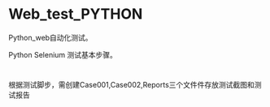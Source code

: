 # Web_test_PYTHON
Python_web自动化测试。

Python Selenium 测试基本步骤。
#
根据测试脚步，需创建Case001,Case002,Reports三个文件件存放测试截图和测试报告
